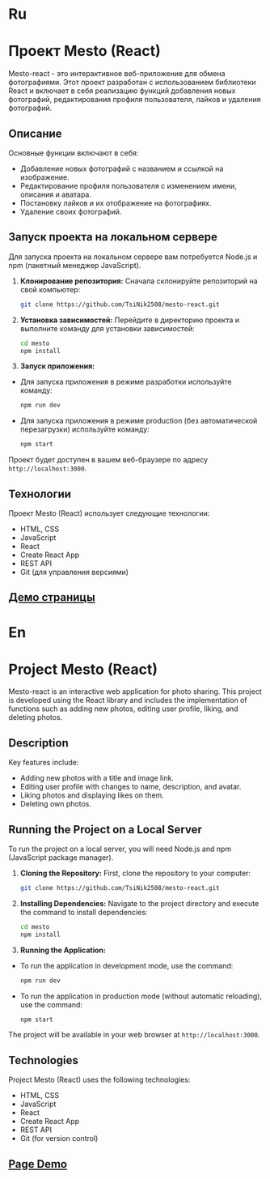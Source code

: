 # Ru

# Проект Mesto (React)

 Mesto-react - это интерактивное веб-приложение для обмена фотографиями. Этот проект разработан с использованием библиотеки React и включает в себя реализацию функций добавления новых фотографий, редактирования профиля пользователя, лайков и удаления фотографий.

## Описание

Основные функции включают в себя:

- Добавление новых фотографий с названием и ссылкой на изображение.
- Редактирование профиля пользователя с изменением имени, описания и аватара.
- Постановку лайков и их отображение на фотографиях.
- Удаление своих фотографий.

## Запуск проекта на локальном сервере

Для запуска проекта на локальном сервере вам потребуется Node.js и npm (пакетный менеджер JavaScript).

1. **Клонирование репозитория:** Сначала склонируйте репозиторий на свой компьютер:

   ```bash
   git clone https://github.com/TsiNik2508/mesto-react.git

2. **Установка зависимостей:** Перейдите в директорию проекта и выполните команду для установки зависимостей:

    ```bash
    cd mesto
    npm install

3. **Запуск приложения:**
- Для запуска приложения в режиме разработки используйте команду:

   ```bash
   npm run dev
   
- Для запуска приложения в режиме production (без автоматической перезагрузки) используйте команду:

   ```bash
   npm start

Проект будет доступен в вашем веб-браузере по адресу `http://localhost:3000`. 


## Технологии

Проект Mesto (React) использует следующие технологии:

- HTML, CSS
- JavaScript
- React
- Create React App
- REST API
- Git (для управления версиями)

## [Демо страницы](https://tsinik2508.github.io/mesto-react/)

# En

# Project Mesto (React)

Mesto-react is an interactive web application for photo sharing. This project is developed using the React library and includes the implementation of functions such as adding new photos, editing user profile, liking, and deleting photos.

## Description

Key features include:

- Adding new photos with a title and image link.
- Editing user profile with changes to name, description, and avatar.
- Liking photos and displaying likes on them.
- Deleting own photos.

## Running the Project on a Local Server

To run the project on a local server, you will need Node.js and npm (JavaScript package manager).

1. **Cloning the Repository:** First, clone the repository to your computer:

   ```bash
   git clone https://github.com/TsiNik2508/mesto-react.git

2. **Installing Dependencies:** Navigate to the project directory and execute the command to install dependencies:

    ```bash
    cd mesto
    npm install

3. **Running the Application:**
- To run the application in development mode, use the command:

   ```bash
   npm run dev
   
- To run the application in production mode (without automatic reloading), use the command:

   ```bash
   npm start

The project will be available in your web browser at `http://localhost:3000`.

## Technologies

Project Mesto (React) uses the following technologies:

- HTML, CSS
- JavaScript
- React
- Create React App
- REST API
- Git (for version control)

## [Page Demo](https://tsinik2508.github.io/mesto-react/)

